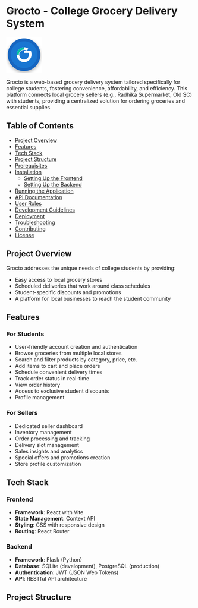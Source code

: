 # Grocto - College Grocery Delivery System

![Grocto Logo](frontend/public/grocto-logo.svg)

Grocto is a web-based grocery delivery system tailored specifically for college students, fostering convenience, affordability, and efficiency. This platform connects local grocery sellers (e.g., Radhika Supermarket, Old SC) with students, providing a centralized solution for ordering groceries and essential supplies.

## Table of Contents

- [Project Overview](#project-overview)
- [Features](#features)
- [Tech Stack](#tech-stack)
- [Project Structure](#project-structure)
- [Prerequisites](#prerequisites)
- [Installation](#installation)
  - [Setting Up the Frontend](#setting-up-the-frontend)
  - [Setting Up the Backend](#setting-up-the-backend)
- [Running the Application](#running-the-application)
- [API Documentation](#api-documentation)
- [User Roles](#user-roles)
- [Development Guidelines](#development-guidelines)
- [Deployment](#deployment)
- [Troubleshooting](#troubleshooting)
- [Contributing](#contributing)
- [License](#license)

## Project Overview

Grocto addresses the unique needs of college students by providing:
- Easy access to local grocery stores
- Scheduled deliveries that work around class schedules
- Student-specific discounts and promotions
- A platform for local businesses to reach the student community

## Features

### For Students
- User-friendly account creation and authentication
- Browse groceries from multiple local stores
- Search and filter products by category, price, etc.
- Add items to cart and place orders
- Schedule convenient delivery times
- Track order status in real-time
- View order history
- Access to exclusive student discounts
- Profile management

### For Sellers
- Dedicated seller dashboard
- Inventory management
- Order processing and tracking
- Delivery slot management
- Sales insights and analytics
- Special offers and promotions creation
- Store profile customization

## Tech Stack

### Frontend
- **Framework**: React with Vite
- **State Management**: Context API
- **Styling**: CSS with responsive design
- **Routing**: React Router

### Backend
- **Framework**: Flask (Python)
- **Database**: SQLite (development), PostgreSQL (production)
- **Authentication**: JWT (JSON Web Tokens)
- **API**: RESTful API architecture

## Project Structure
